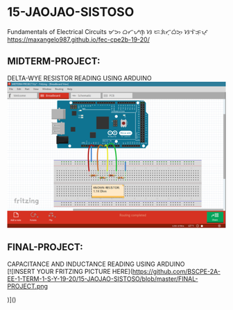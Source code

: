 # 15-JAOJAO-SISTOSO
Fundamentals of Electrical Circuits ᜋᜅ ᜊᜆᜌᜈ᜔ ᜐ ᜇᜄᜒᜆ᜔ᜊᜒᜅ᜔ ᜐᜎᜒᜃᜓᜉ᜔ https://maxangelo987.github.io/fec-cpe2b-19-20/
## MIDTERM-PROJECT:
DELTA-WYE RESISTOR READING USING ARDUINO
<br>
[![INSERT YOUR PICTURE HERE](https://github.com/BSCPE-2A-EE-1-TERM-1-S-Y-19-20/15-JAOJAO-SISTOSO/blob/master/MIDTERM-PROJECT.png)]()

## FINAL-PROJECT:
CAPACITANCE AND INDUCTANCE READING USING ARDUINO
<br>
[![INSERT YOUR FRITZING PICTURE HERE](https://github.com/BSCPE-2A-EE-1-TERM-1-S-Y-19-20/15-JAOJAO-SISTOSO/blob/master/FINAL-PROJECT.png

)]()
